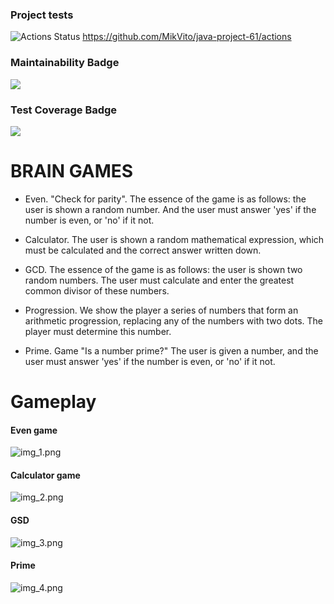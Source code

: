 ### Project tests
![Actions Status](https://github.com/MikVito/java-project-61/actions/workflows/hexlet-check.yml/badge.svg)
https://github.com/MikVito/java-project-61/actions

### Maintainability Badge
<a href="https://codeclimate.com/github/MikVito/java-project-61/maintainability"><img src="https://api.codeclimate.com/v1/badges/c62c8e74e7fd9c1a6778/maintainability" /></a>

### Test Coverage Badge
<a href="https://codeclimate.com/github/MikVito/java-project-61/test_coverage"><img src="https://api.codeclimate.com/v1/badges/c62c8e74e7fd9c1a6778/test_coverage" /></a>

# BRAIN GAMES

  - Even. "Check for parity". The essence of the game is as follows: the user is shown a random number. 
    And the user must answer 'yes' if the number is even, or 'no' if it not.


  - Calculator. The user is shown a random mathematical expression, 
    which must be calculated and the correct answer written down.


  - GCD. The essence of the game is as follows: the user is shown two random numbers. 
    The user must calculate and enter the greatest common divisor of these numbers.


  - Progression. We show the player a series of numbers that form an arithmetic progression, 
    replacing any of the numbers with two dots. The player must determine this number.


  - Prime. Game "Is a number prime?" The user is given a number, 
    and the user must answer 'yes' if the number is even, or 'no' if it not.

# Gameplay 
#### Even game ####
![img_1.png](img_1.png)
#### Calculator game ####
![img_2.png](img_2.png)
#### GSD ####
![img_3.png](img_3.png)
#### Prime ###
![img_4.png](img_4.png)
